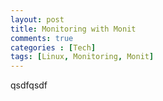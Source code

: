 ```yaml
---
layout: post
title: Monitoring with Monit
comments: true
categories : [Tech]
tags: [Linux, Monitoring, Monit]
---
```


qsdfqsdf